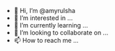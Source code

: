 - 👋 Hi, I’m @amyrulsha
- 👀 I’m interested in ...
- 🌱 I’m currently learning ...
- 💞️ I’m looking to collaborate on ...
- 📫 How to reach me ...

<!---
amyrulsha/amyrulsha is a ✨ special ✨ repository because its `README.md` (this file) appears on your GitHub profile.
You can click the Preview link to take a look at your changes.
--->
